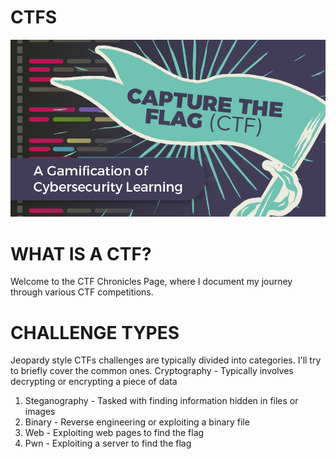 # CTFS
![Screenshot](BLOG_Capture-the-Flag.png)

# WHAT IS A CTF?
Welcome to the CTF Chronicles Page, where I document my journey through various CTF competitions.


# CHALLENGE TYPES
Jeopardy style CTFs challenges are typically divided into categories. I'll try to briefly cover the common ones.
Cryptography - Typically involves decrypting or encrypting a piece of data
1. Steganography - Tasked with finding information hidden in files or images
2. Binary - Reverse engineering or exploiting a binary file
3. Web - Exploiting web pages to find the flag
4. Pwn - Exploiting a server to find the flag
